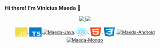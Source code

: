 ### Hi there! I'm Vinícius Maeda 👋
<div align="center">
  <a href="https://github.com/viniciusmaeda">
  <img height="180em" src="https://github-readme-stats.vercel.app/api?username=viniciusmaeda&show_icons=true&theme=dracula&include_all_commits=true&count_private=true"/>
  <img height="180em" src="https://github-readme-stats.vercel.app/api/top-langs/?username=viniciusmaeda&layout=compact&langs_count=7&theme=dracula"/>
</div>
<div style="display: inline_block" align="center"><br>
  <img align="center" alt="Maeda-Js" height="30" width="40" src="https://raw.githubusercontent.com/devicons/devicon/master/icons/javascript/javascript-plain.svg">
  <img align="center" alt="Maeda-Ts" height="30" width="40" src="https://raw.githubusercontent.com/devicons/devicon/master/icons/typescript/typescript-plain.svg">
  <img align="center" alt="Maeda-Java" height="30" width="40" src="https://cdn.jsdelivr.net/gh/devicons/devicon/icons/java/java-original.svg" />
  <img align="center" alt="Maeda-React" height="30" width="40" src="https://raw.githubusercontent.com/devicons/devicon/master/icons/react/react-original.svg">
  <img align="center" alt="Maeda-HTML" height="30" width="40" src="https://raw.githubusercontent.com/devicons/devicon/master/icons/html5/html5-original.svg">
  <img align="center" alt="Maeda-CSS" height="30" width="40" src="https://raw.githubusercontent.com/devicons/devicon/master/icons/css3/css3-original.svg">
  <img align="center" alt="Maeda-Android" height="30" width="40" src="https://cdn.jsdelivr.net/gh/devicons/devicon/icons/android/android-original.svg">
  <img align="center" alt="Maeda-Mongo" height="30" width="40" src="https://cdn.jsdelivr.net/gh/devicons/devicon/icons/mongodb/mongodb-original.svg">
</div>
  

  
 
<!--
  
- 🔭 I’m currently working at Instituto Federal de Mato Grosso do Sul
- 🌱 I’m currently learning about everything
- 💬 Ask me about what you want to know
- ⚡ Fun fact: ...

-->
